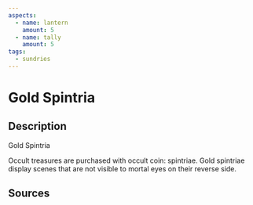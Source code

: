 ```yaml
---
aspects: 
  - name: lantern
    amount: 5
  - name: tally
    amount: 5
tags:
  - sundries
---
```

# Gold Spintria
## Description
Gold Spintria

Occult treasures are purchased with occult coin: spintriae. Gold spintriae display scenes that are not visible to mortal eyes on their reverse side.
## Sources

